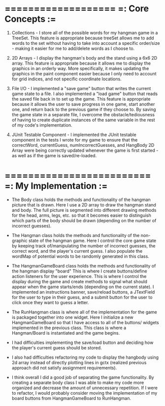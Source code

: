 ===================
=: Core Concepts :=
===================


  1. Collections - I store all of the possible words for my hangman game in a TreeSet. This feature
  is appropriate because treeSet allows me to add words to the set without having to take into
  account a specific order/size - making it easier for me to add/delete words as I choose to.

  2. 2D Arrays - I display the hangman's body and the stand using a 6x6 2D array. This feature is
  appropriate because it allows me to display the graphics in an orderly way. More specifically, it
  makes updating the graphics in the paint component easier because I only need to account for grid
  indices, and not specific coordinate locations.

  3. File I/O - I implemented a "save game" button that writes the current game state to a file. I
  also implemented a "load game" button that reads the saved file back in to set up the game. This
  feature is appropriate because it allows the user to save progress in one game, start another one,
  and return back to the previous game if they choose to. By saving the game state in a separate file,
  I overcome the obstacle/tediousness of having to create duplicate instances of the same variable
  in the rest of my code's implementation.

  4. JUnit Testable Component - I implemented the JUnit testable component in the tests I wrote for
  my game to ensure that the correctWord, currentGuess, numIncorrectGuesses, and HangBody 2D Array
  were being correctly updated whenever the game is first started - as well as if the game is
  saved/re-loaded.

=========================
=: My Implementation :=
=========================

  - The Body class holds the methods and functionality of the hangman picture that is drawn. Here I
  use a 2D array to draw the hangman stand and body. The full picture is segmented into different
  drawing methods for the head, arms, legs, etc. so that it becomes easier to distinguish which
  parts of the body should be drawn (depending on the number of incorrect guesses).

  - The Hangman class holds the methods and functionality of the non-graphic state of the hangman
  game. Here I control the core game state by keeping track of/manipulating the number of incorrect
  guesses, the correct word, and the player's current guess. I also populate the wordMap of potential
  words to be randomly generated in this class.

  - The HangmanGameBoard class holds the methods and functionality of the hangman display "board"
  This is where I create buttons/define action listeners for the user experience. This is where I
  control the display during the game and create methods to signal what should appear when the game
  starts/ends (depending on the current state). I implemented an instructions banner, save/reload
  buttons, a JTextField for the user to type in their guess, and a submit button for the user to click
  once they want to guess a letter.

  - The RunHangman class is where all of the implementation for the game is packaged together into
  one widget. Here I initialize a new HangmanGameBoard so that I have access to all of the buttons/
  widgets implemented in the previous class. This class is where a Hangman/Board is instantiated and
  the game begins.

  - I had difficulties implementing the save/load button and deciding how the player's current guess
  should be stored.

  - I also had difficulties refactoring my code to display the hangbody using 2d array instead of
  directly plotting lines in gctx (realized previous approach did not satisfy assignment requirements).

  - I think overall I did a good job of separating the game functionality. By creating a separate body class I was able to make my code more organized and decrease the amount of unnecessary repetition. If I were to refactor, I would probably consider moving the implementation of my board buttons from HangmanGameBoard to RunHangman.


